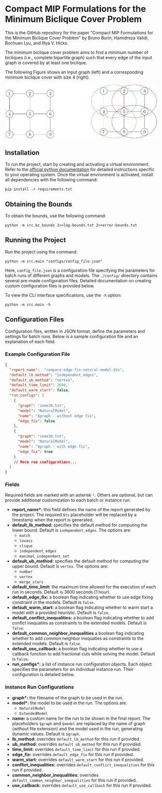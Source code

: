 # Compact MIP Formulations for the Minimum Biclique Cover Problem

This is the GitHub repository for the paper "Compact MIP Formulations for the Minimum Biclique Cover Problem" by Bruno Burin, Hamidreza Validi, Bochuan Lyu, and Illya V. Hicks.


The minimum biclique cover problem aims to find a minimum number of bicliques (i.e., complete bipartite graph) such that every edge of the input graph is covered by at least one biclique. 

The following Figure shows an input graph (left) and a corresponding minimum biclique cover with size 4 (right). 

![Figure 1](readme_images/biclique_cover_figure.png?raw=true "An input graph and its corresponding minimum biclique cover")

## Installation

To run the project, start by creating and activating a virtual environment. Refer to the [official python documentation](https://docs.python.org/3/library/venv.html) for detailed instructions specific to your operating system. Once the virtual environment is activated, install all dependencies with the following command:

```commandline
pip install -r requirements.txt
```

## Obtaining the Bounds

To obtain the bounds, use the following command:

```commandline
python -m src.bc_bounds 1>>log-bounds.txt 2>>error-bounds.txt
```

## Running the Project

Run the project using the command:

```commandline
python -m src.main "configs/config_file.json"
```

Here, `config_file.json` is a configuration file specifying the parameters for batch runs of different graphs and models. The `./config/` directory contains several pre-made configuration files. Detailed documentation on creating custom configuration files is provided below.

To view the CLI interface specifications, use the `-h` option:

```commandline
python -m src.main -h
```

## Configuration Files

Configuration files, written in JSON format, define the parameters and settings for batch runs. Below is a sample configuration file and an explanation of each field.

### Example Configuration File

```json
{
  "report_name":  "compare-edge-fix-natural-model-$ts",
  "default_lb_method": "independent_edges",
  "default_ub_method": "vertex",
  "default_time_limit": 3600,
  "default_warm_start": false,
  "run_configs": [
    {
      "graph": "ieee30.txt",
      "model": "NaturalModel",
      "name": "$graph - without edge fix",
      "edge_fix": false
    },
    {
      "graph": "ieee30.txt",
      "model": "NaturalModel",
      "name": "$graph - with edge fix",
      "edge_fix": true
    }
    // More run configurations...
  ]
}
```

### Fields

Required fields are marked with an asterisk `*`. Others are optional, but can provide additional customization to each batch or instance run.

- **report_name\*:** this field defines the name of the report generated by the project. The required `$ts` placeholder will be replaced by a timestamp when the report is generated.
- **default_lb_method:** specifies the default method for computing the lower bound. Default is `independent_edges`. The options are:
  - `match`
  - `lovasz`
  - `clique`
  - `independent_edges`
  - `maximal_independent_set`
- **default_ub_method:** specifies the default method for computing the upper bound. Default is `vertex`. The options are:
  - `number`
  - `vertex`
  - `merge_stars`
- **default_time_limit:** the maximum time allowed for the execution of each run in seconds. Default is 3600 seconds (1 hour).
- **default_edge_fix:** a boolean flag indicating whether to use edge fixing constraint in the models. Default is `false`.
- **default_warm_start:** a boolean flag indicating whether to warm start a model with a provided heuristic. Default is `false`.
- **default_conflict_inequalities:** a boolean flag indicating whether to add conflct inequaties as constraints to the extended models. Default is `false`.
- **default_common_neighbor_inequalities** a boolean flag indicating whether to add common neighbor inequaties as constraints to the extended models. Default is `false`.
- **default_use_callback:** a boolean flag indicating whether to use a callback function to add fractional cuts while solving the model. Default is `false`.
- **run_configs\*:** a list of instance run configuration objects. Each object specifies the parameters for an individual instance run. Their configuration is detailed below.

### Instance Run Configurations

- **graph\*:** the filename of the graph to be used in the run.
- **model\*:** the model to be used in the run. The options are:
  - `NaturalModel`
  - `ExtendedModel`
- **name:** a custom name for the run to be shown in the final report. The placeholders `$graph` and `$model` are replaced by the name of graph (without file extension) and the model used in the run, generating dynamic values. Default is `$graph`.
- **lb_method:** overrides `default_lb_method` for this run if provided.
- **ub_method:** overrides `default_ub_method` for this run if provided.
- **time_limit:** overrides `default_time_limit` for this run if provided.
- **edge_fix:** overrides `default_edge_fix` for this run if provided.
- **warm_start:** overrides `default_warm_start` for this run if provided.
- **conflict_inequalities:** overrides `default_conflict_inequalities` for this run if provided.
- **common_neighbor_inequalities:** overrides `default_common_neighbor_inequalities` for this run if provided.
- **use_callback:** overrides `default_use_callback` for this run if provided.
